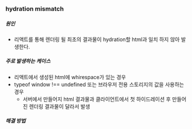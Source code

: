 ###  hydration mismatch

##### 원인

- 리액트를 통해 렌더링 될 최초의 결과물이 hydration할 html과 일치 하지 않아 발생한다.

##### 주로 발생하는 케이스

- 리액트에서 생성된 html에 whirespace가 있는 경우
- typeof window !== undefined 또는 브라우저 전용 스토리지의 값을 사용하는 경우
  - 서버에서 만들어지 html 결과물과 클라이언트에서 첫 하이드레이션 후 만들어진 렌더링 결과물이 달라서 발생

##### 해결 방법

